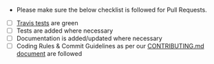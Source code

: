 - Please make sure the below checklist is followed for Pull Requests.

- [ ] [Travis tests](https://travis-ci.org/jhipster/jhipster-registry/pull_requests) are green
- [ ] Tests are added where necessary
- [ ] Documentation is added/updated where necessary
- [ ] Coding Rules & Commit Guidelines as per our [CONTRIBUTING.md document](https://github.com/jhipster/jhipster-registry/blob/master/CONTRIBUTING.md) are followed

